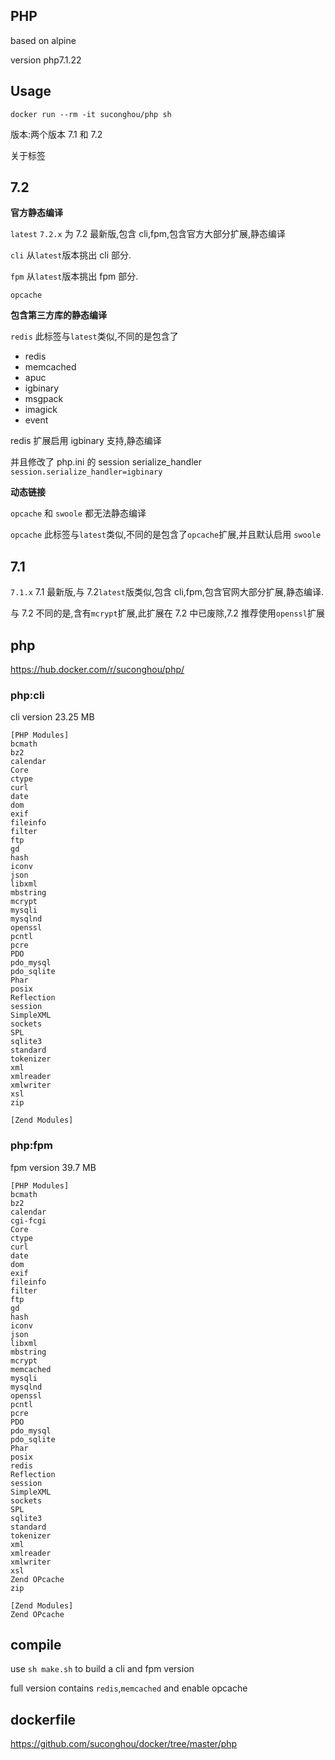 ## PHP

based on alpine

version php7.1.22

## Usage

```
docker run --rm -it suconghou/php sh
```

版本:两个版本 7.1 和 7.2

关于标签

## 7.2

**官方静态编译**

`latest` `7.2.x` 为 7.2 最新版,包含 cli,fpm,包含官方大部分扩展,静态编译

`cli` 从`latest`版本挑出 cli 部分.

`fpm` 从`latest`版本挑出 fpm 部分.

`opcache`

**包含第三方库的静态编译**

`redis` 此标签与`latest`类似,不同的是包含了

- redis
- memcached
- apuc
- igbinary
- msgpack
- imagick
- event

redis 扩展启用 igbinary 支持,静态编译

并且修改了 php.ini 的 session serialize_handler `session.serialize_handler=igbinary`

**动态链接**

`opcache` 和 `swoole` 都无法静态编译

`opcache` 此标签与`latest`类似,不同的是包含了`opcache`扩展,并且默认启用
`swoole`

## 7.1

`7.1.x` 7.1 最新版,与 7.2`latest`版类似,包含 cli,fpm,包含官网大部分扩展,静态编译.

与 7.2 不同的是,含有`mcrypt`扩展,此扩展在 7.2 中已废除,7.2 推荐使用`openssl`扩展

## php

https://hub.docker.com/r/suconghou/php/

### php:cli

cli version 23.25 MB

```
[PHP Modules]
bcmath
bz2
calendar
Core
ctype
curl
date
dom
exif
fileinfo
filter
ftp
gd
hash
iconv
json
libxml
mbstring
mcrypt
mysqli
mysqlnd
openssl
pcntl
pcre
PDO
pdo_mysql
pdo_sqlite
Phar
posix
Reflection
session
SimpleXML
sockets
SPL
sqlite3
standard
tokenizer
xml
xmlreader
xmlwriter
xsl
zip

[Zend Modules]
```

### php:fpm

fpm version 39.7 MB

```
[PHP Modules]
bcmath
bz2
calendar
cgi-fcgi
Core
ctype
curl
date
dom
exif
fileinfo
filter
ftp
gd
hash
iconv
json
libxml
mbstring
mcrypt
memcached
mysqli
mysqlnd
openssl
pcntl
pcre
PDO
pdo_mysql
pdo_sqlite
Phar
posix
redis
Reflection
session
SimpleXML
sockets
SPL
sqlite3
standard
tokenizer
xml
xmlreader
xmlwriter
xsl
Zend OPcache
zip

[Zend Modules]
Zend OPcache
```

## compile

use `sh make.sh` to build a cli and fpm version

full version contains `redis`,`memcached` and enable opcache

## dockerfile

https://github.com/suconghou/docker/tree/master/php
